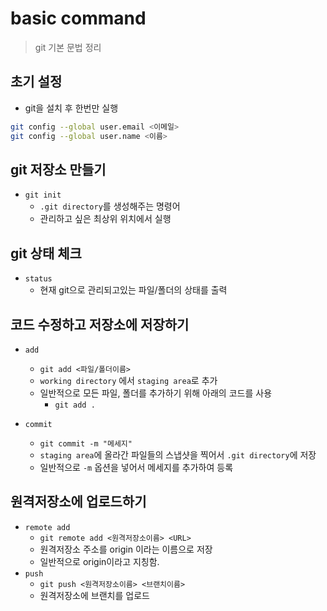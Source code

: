 # basic command
> git 기본 문법 정리

## 초기 설정
- git을 설치 후 한번만 실행
```bash
git config --global user.email <이메일>
git config --global user.name <이름>
```

## git 저장소 만들기

- `git init`
    - `.git directory`를 생성해주는 명령어
    - 관리하고 싶은 최상위 위치에서 실행

## git 상태 체크

- `status`
    - 현재 git으로 관리되고있는 파일/폴더의 상태를 출력

## 코드 수정하고 저장소에 저장하기

- `add`
     - `git add <파일/폴더이름>`
     - `working directory` 에서 `staging area`로 추가
     - 일반적으로 모든 파일, 폴더를 추가하기 위해 아래의 코드를 사용
        - `git add .`

- `commit`
    - `git commit -m "메세지"`
    - `staging area`에 올라간 파일들의 스냅샷을 찍어서 `.git directory`에 저장
    - 일반적으로 `-m` 옵션을 넣어서 메세지를 추가하여 등록

## 원격저장소에 업로드하기

- `remote add`
    - `git remote add <원격저장소이름> <URL>`
    - 원격저장소 주소를 origin 이라는 이름으로 저장
    - 일반적으로 origin이라고 지칭함.
- `push`
     - `git push <원격저장소이름> <브랜치이름>`
     - 원격저장소에 브랜치를 업로드
